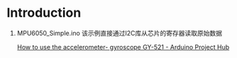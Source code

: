 # Introduction

1. MPU6050_Simple.ino 该示例直接通过I2C库从芯片的寄存器读取原始数据

    [How to use the accelerometer- gyroscope GY-521 - Arduino Project Hub](https://create.arduino.cc/projecthub/Nicholas_N/how-to-use-the-accelerometer-gyroscope-gy-521-6dfc19)